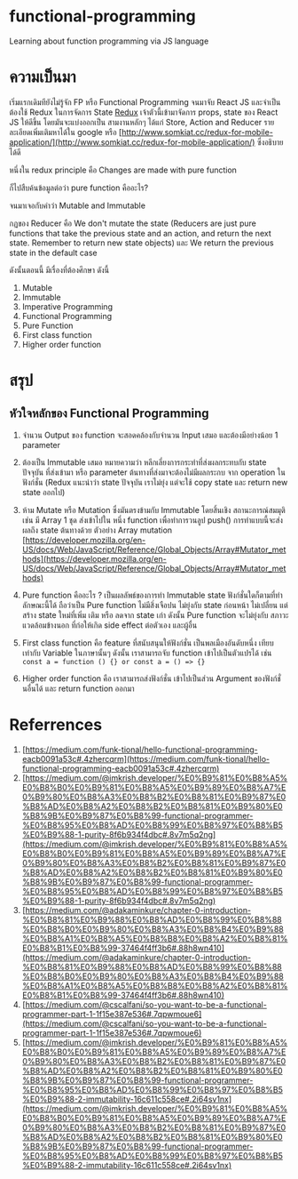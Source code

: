 # functional-programming
Learning about function programming via JS language

# ความเป็นมา

เริ่มแรกเดิมทียังไม่รู้จัก FP หรือ Functional Programming จนมาจับ React JS และจำเป็นต้องใช้ Redux ในการจัดการ State
[Redux](http://redux.js.org/) เจ้าตัวนี้เข้ามาจัดการ props, state ของ React JS ให้ดีขึ้น โดยมันจะแบ่งออกเป็น สามงานหลักๆ ได้แก่ Store, Action and Reducer รายละเอียดเพิ่มเติมหาได้ใน google หรือ [http://www.somkiat.cc/redux-for-mobile-application/](http://www.somkiat.cc/redux-for-mobile-application/) ซึ่งอธิบายได้ดี

หนึ่งใน redux principle คือ Changes are made with pure function

ก็ไปสืบค้นข้อมูลต่อว่า pure function คืออะไร?

จนมาเจอกับคำว่า Mutable and Immutable

กฏของ Reducer คือ We don't mutate the state (Reducers are just pure functions that take the previous state and an action, and return the next state. Remember to return new state objects) และ We return the previous state in the default case

ดังนั้นตอนนี้ มีเรื่องที่ต้องศึกษา ดังนี้
1. Mutable
2. Immutable
3. Imperative Programming
4. Functional Programming
5. Pure Function
6. First class function
7. Higher order function

# สรุป

## หัวใจหลักของ Functional Programming
1. จำนวน Output ของ function จะสอดคล้องกับจำนวน Input เสมอ และต้องมีอย่างน้อย 1 parameter

2. ต้องเป็น Immutable เสมอ หมายความว่า หลีกเลี่ยงการกระทำที่ส่งผลกระทบกับ state ปัจจุบัน ที่ส่งเข้ามา หรือ parameter ต้นทางที่ส่งมาจะต้องไม่มีผลกระกบ จาก operation ในฟังก์ชั่น (Redux แนะนำว่า state ปัจจุบัน เราไม่ยุ่ง แต่จะใช้ copy state และ return new state ออกไป)

3. ห้าม Mutate หรือ Mutation ซึ่งมันตรงข้ามกับ Immutable โดยสิ้นเชิง สถานะการณ์สมมุติ เช่น มี Array 1 ชุด ส่งเข้าไปใน หนึ่ง function เพื่อทำการวนลูป push() การทำแบบนี้จะส่งผลถึง state ต้นทางด้วย ตัวอย่าง Array mutation [https://developer.mozilla.org/en-US/docs/Web/JavaScript/Reference/Global_Objects/Array#Mutator_methods](https://developer.mozilla.org/en-US/docs/Web/JavaScript/Reference/Global_Objects/Array#Mutator_methods)
4. Pure function คืออะไร ? เป็นผลลัพธ์ของการทำ Immutable state ฟังก์ชั่นใดก็ตามที่ทำลักษณะนี้ได้ ถือว่าเป็น Pure function ไม่มีสิ่งเจือปน ไม่ยุ่งกับ state ก่อนหน้า ไม่เปลี่ยน แต่สร้าง state ใหม่ที่เพิ่ม เติม หรือ ลดจาก state เก่า ดังนั้น Pure function จะไม่ยุ่งกับ สภาวะแวดล้อมข้างนอก ที่ก่อให้เกิด side effect ต่อตัวเอง และผู้อื่น
5. First class function คือ feature ที่สนับสนุนให้ฟังก์ชั่น เป็นพลเมืองอันดับหนึ่ง เทียบเท่ากับ Variable ในภาษานั้นๆ ดังนั้น เราสามารถจับ function เข้าไปเป็นตัวแปรได้ เช่น `const a = function () {} or const a = () => {}`
6. Higher order function คือ เราสามารถส่งฟังก์ชั่น เข้าไปเป็นส่วน Argument ของฟังก์ชั่นอื่นได้ และ return function ออกมา

# Referrences
1. [https://medium.com/funk-tional/hello-functional-programming-eacb0091a53c#.4zhercqrm](https://medium.com/funk-tional/hello-functional-programming-eacb0091a53c#.4zhercqrm)
2. [https://medium.com/@imkrish.developer/%E0%B9%81%E0%B8%A5%E0%B8%B0%E0%B9%81%E0%B8%A5%E0%B9%89%E0%B8%A7%E0%B9%80%E0%B8%A3%E0%B8%B2%E0%B8%81%E0%B9%87%E0%B8%AD%E0%B8%A2%E0%B8%B2%E0%B8%81%E0%B9%80%E0%B8%9B%E0%B9%87%E0%B8%99-functional-programmer-%E0%B8%95%E0%B8%AD%E0%B8%99%E0%B8%97%E0%B8%B5%E0%B9%88-1-purity-8f6b934f4dbc#.8v7m5q2ng](https://medium.com/@imkrish.developer/%E0%B9%81%E0%B8%A5%E0%B8%B0%E0%B9%81%E0%B8%A5%E0%B9%89%E0%B8%A7%E0%B9%80%E0%B8%A3%E0%B8%B2%E0%B8%81%E0%B9%87%E0%B8%AD%E0%B8%A2%E0%B8%B2%E0%B8%81%E0%B9%80%E0%B8%9B%E0%B9%87%E0%B8%99-functional-programmer-%E0%B8%95%E0%B8%AD%E0%B8%99%E0%B8%97%E0%B8%B5%E0%B9%88-1-purity-8f6b934f4dbc#.8v7m5q2ng)
3. [https://medium.com/@adakaminkure/chapter-0-introduction-%E0%B8%81%E0%B9%88%E0%B8%AD%E0%B8%99%E0%B8%88%E0%B8%B0%E0%B9%80%E0%B8%A3%E0%B8%B4%E0%B9%88%E0%B8%A1%E0%B8%A5%E0%B8%B8%E0%B8%A2%E0%B8%81%E0%B8%B1%E0%B8%99-37464f4ff3b6#.88h8wn410](https://medium.com/@adakaminkure/chapter-0-introduction-%E0%B8%81%E0%B9%88%E0%B8%AD%E0%B8%99%E0%B8%88%E0%B8%B0%E0%B9%80%E0%B8%A3%E0%B8%B4%E0%B9%88%E0%B8%A1%E0%B8%A5%E0%B8%B8%E0%B8%A2%E0%B8%81%E0%B8%B1%E0%B8%99-37464f4ff3b6#.88h8wn410)
4. [https://medium.com/@cscalfani/so-you-want-to-be-a-functional-programmer-part-1-1f15e387e536#.7qpwmoue6](https://medium.com/@cscalfani/so-you-want-to-be-a-functional-programmer-part-1-1f15e387e536#.7qpwmoue6)
5. [https://medium.com/@imkrish.developer/%E0%B9%81%E0%B8%A5%E0%B8%B0%E0%B9%81%E0%B8%A5%E0%B9%89%E0%B8%A7%E0%B9%80%E0%B8%A3%E0%B8%B2%E0%B8%81%E0%B9%87%E0%B8%AD%E0%B8%A2%E0%B8%B2%E0%B8%81%E0%B9%80%E0%B8%9B%E0%B9%87%E0%B8%99-functional-programmer-%E0%B8%95%E0%B8%AD%E0%B8%99%E0%B8%97%E0%B8%B5%E0%B9%88-2-immutability-16c611c558ce#.2i64sv1nx](https://medium.com/@imkrish.developer/%E0%B9%81%E0%B8%A5%E0%B8%B0%E0%B9%81%E0%B8%A5%E0%B9%89%E0%B8%A7%E0%B9%80%E0%B8%A3%E0%B8%B2%E0%B8%81%E0%B9%87%E0%B8%AD%E0%B8%A2%E0%B8%B2%E0%B8%81%E0%B9%80%E0%B8%9B%E0%B9%87%E0%B8%99-functional-programmer-%E0%B8%95%E0%B8%AD%E0%B8%99%E0%B8%97%E0%B8%B5%E0%B9%88-2-immutability-16c611c558ce#.2i64sv1nx)
